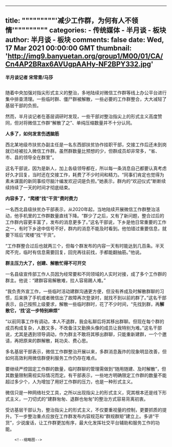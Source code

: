 
---
title: """""""""'减少工作群，为何有人不领情'"""""""""
categories: 
    - 传统媒体
    - 半月谈 - 板块
author: 半月谈 - 板块
comments: false
date: Wed, 17 Mar 2021 00:00:00 GMT
thumbnail: 'http://img9.banyuetan.org/group1/M00/01/CA/Cn4AP2BRax6AVUgpAAHy-NF2BPY332.jpg'
---

<div>   
<p><strong>半月谈记者 宋常青/马莎</strong></p>
  <p style="text-align: center;"><strong><img src="http://img9.banyuetan.org/group1/M00/01/CA/Cn4AP2BRax6AVUgpAAHy-NF2BPY332.jpg" title alt referrerpolicy="no-referrer"></strong></p>
  <p>随着中央加强对指尖形式主义的整治，多地陆续对微信工作群等线上办公平台进行集中排查清理。一些临时群、僵尸群被解散，一些必要的工作群整合，大大减轻了基层干部的负担。</p>
  <p>然而，半月谈记者在基层调研时发现，一些干部对整治指尖上的形式主义高度赞同，但对将微信工作群“解散了之”、单纯压缩数量并不十分认同。</p>
  <p><strong>人多了，如何发言伤透脑筋</strong></p>
  <p>西北某地级市扶贫办副主任是一名东西部扶贫协作挂职干部，交接工作后还未到岗就已经被拉入微信工作群。虽然群数量比预想的少，但群成员却非常多，“省、市、县的领导全在群里”。</p>
  <p>这名干部说，因为是新人，加上各级领导都在，所以每一条消息自己都要认真考虑好久才回复，当时还在交接工作，耗费了不少时间和精力。“同事们肯定也觉得为素未谋面的新同事绞尽脑汁编发欢迎词是负担。”她表示，群内的“欢迎仪式”断断续续持续了一天的时间才彻底结束。</p>
  <p><strong>内容多了，“爬楼”找“干货”费时费力</strong></p>
  <p>一名西北县级扶贫办干部表示，从2020年起，当地陆续开展微信工作群整治活动，他手机里的工作群数量直线下降。“群少了之后，又有了新问题，整合过后的工作群内容更丰富了，发布的消息更多了。”这名干部说，下乡是他日常重要的工作之一，有时下乡途中信号不好，群内的消息不能及时看到。他怕错过重要信息，就要下班后“爬楼”找“干货”。</p>
  <p>“工作群整合过后也就两三个，但每个群发布的内容一天有时能达到几百条。半天爬不完，临时有信息需要回复，回完再往前找，手都能翻抽筋。”他说。</p>
  <p><strong>群主压力大了，创建、解散忙得不可开交</strong></p>
  <p>一名县级宣传部工作人员因为经常要和不同领域的人实时对接，成了多个工作群的群主。他说：“建群容易解散难，拉人容易踢人难。”</p>
  <p>“我负责外宣工作，一些临时活动建群沟通更方便，但没有养成及时解散群聊的习惯，后来换了手机或者微信出了故障再次登录时，就找不到以前的群了。”这名干部表示，自己按照上级要求，解散一些临时群时，花了不少时间，“先找到群，再<strong>解散它，‘找’这一步特别麻烦”</strong></p>
  <p>“以前同事工作有调动，本人不退群，我会私聊后将其移出群聊。但现在每个群的成员构成复杂，人数又多，不改备注又勤换头像的成员让我特别为难。”这名干部说，尤其是遇到领导调动，作为群主不敢将其移出群聊，只能重新建群，一个个邀请，再把原来的群解散，耗功夫、费心思。</p>
  <p>多名基层干部表示，微信工作群整治开展以来，多群消息轰炸的现象明显改善，但如何高效利用微信群便利服务工作仍存在难点。</p>
  <p>要继续严控固定工作群的数量，临时群聊的管理需做到“随用随建、及时解散”，但其数量限制需视实际情况而定。有干部表示，一些地方明确限定工作群的数量不能超过多少个，人为增加了用好工作群的压力，也是一种形式主义。</p>
  <p>微信只是一种网络社交工具，之所以出现指尖上的形式主义，究其根本还是线下形式主义，一刀切式的“建群匆匆、退群也匆匆”的整治方式容易背离初衷。</p>
  <p>受访基层干部认为，整治指尖上的形式主义，不仅要重视量的控制，更要抓质的提升。下一步整治重点应放在工作群发布内容规范和“群规群矩”建立上。多讲“干货”，少说废话，让工作群更加有序，最大化发挥社交平台辅助和服务工作的功能。</p>
  <p></p>
 
        <!--缩略图-->
              
</div>
            